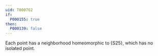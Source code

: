 ```yaml
---
uid: T000762
if:
  P000155: true
then:
  P000139: false
---
```


Each point has a neighborhood homeomorphic to {S25}, which has no isolated point.
